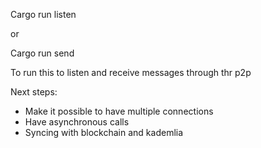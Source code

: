 Cargo run listen 

or

Cargo run send

To run this to listen and receive messages through thr p2p

Next steps: 
- Make it possible to have multiple connections
- Have asynchronous calls
- Syncing with blockchain and kademlia